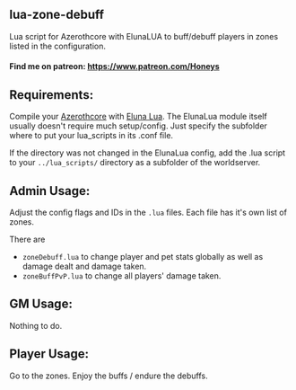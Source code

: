 ## lua-zone-debuff
Lua script for Azerothcore with ElunaLUA to buff/debuff players in zones listed in the configuration.

#### Find me on patreon: https://www.patreon.com/Honeys

## Requirements:
Compile your [Azerothcore](https://github.com/azerothcore/azerothcore-wotlk) with [Eluna Lua](https://www.azerothcore.org/catalogue-details.html?id=131435473).
The ElunaLua module itself usually doesn't require much setup/config. Just specify the subfolder where to put your lua_scripts in its .conf file.

If the directory was not changed in the ElunaLua config, add the .lua script to your `../lua_scripts/` directory as a subfolder of the worldserver.

## Admin Usage:
Adjust the config flags and IDs in the `.lua` files. Each file has it's own list of zones.

There are
- `zoneDebuff.lua` to change player and pet stats globally as well as damage dealt and damage taken.
- `zoneBuffPvP.lua` to change all players' damage taken. 

## GM Usage:
Nothing to do.

## Player Usage:
Go to the zones. Enjoy the buffs / endure the debuffs.
